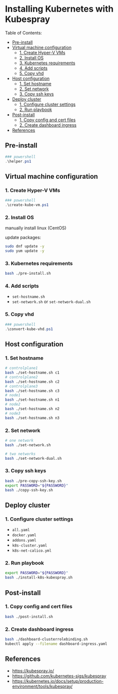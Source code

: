 # Installing Kubernetes with Kubespray

Table of Contents:

- [Pre-install](#pre-install)
- [Virtual machine configuration](#virtual-machine-configuration)
  - [1. Create Hyper-V VMs](#1-create-hyper-v-vms)
  - [2. Install OS](#2-install-os)
  - [3. Kubernetes requirements](#3-kubernetes-requirements)
  - [4. Add scripts](#4-add-scripts)
  - [5. Copy vhd](#5-copy-vhd)
- [Host configuration](#host-configuration)
  - [1. Set hostname](#1-set-hostname)
  - [2. Set network](#2-set-network)
  - [3. Copy ssh keys](#3-copy-ssh-keys)
- [Deploy cluster](#deploy-cluster)
  - [1. Configure cluster settings](#1-configure-cluster-settings)
  - [2. Run playbook](#2-run-playbook)
- [Post-install](#post-install)
  - [1. Copy config and cert files](#1-copy-config-and-cert-files)
  - [2. Create dashboard ingress](#2-create-dashboard-ingress)
- [References](#references)

## Pre-install

```powershell
### powershell
.\helper.ps1
```

## Virtual machine configuration

### 1. Create Hyper-V VMs

```powershell
### powershell
.\create-kube-vm.ps1
```

### 2. Install OS

manually install linux (CentOS)

update packages:

```bash
sudo dnf update -y
sudo yum update -y
```

### 3. Kubernetes requirements

```bash
bash ./pre-install.sh
```

### 4. Add scripts

- `set-hostname.sh`
- `set-network.sh` or `set-network-dual.sh`

### 5. Copy vhd

```powershell
### powershell
.\convert-kube-vhd.ps1
```

## Host configuration

### 1. Set hostname

```bash
# controlplane1
bash ./set-hostname.sh c1
# controlplane2
bash ./set-hostname.sh c2
# controlplane3
bash ./set-hostname.sh c3
# node1
bash ./set-hostname.sh n1
# node2
bash ./set-hostname.sh n2
# node3
bash ./set-hostname.sh n3
```

### 2. Set network

```bash
# one network
bash ./set-network.sh

# two networks
bash ./set-network-dual.sh
```

### 3. Copy ssh keys

```bash
bash ./pre-copy-ssh-key.sh
export PASSWORD="${PASSWORD}"
bash ./copy-ssh-key.sh
```

## Deploy cluster

### 1. Configure cluster settings

- `all.yaml`
- `docker.yaml`
- `addons.yaml`
- `k8s-cluster.yaml`
- `k8s-net-calico.yml`

### 2. Run playbook

```bash
export PASSWORD="${PASSWORD}"
bash ./install-k8s-kubespray.sh
```

## Post-install

### 1. Copy config and cert files

```bash
bash ./post-install.sh
```

### 2. Create dashboard ingress

```bash
bash ./dashboard-clusterrolebinding.sh
kubectl apply --filename dashboard-ingress.yaml
```

## References

- <https://kubespray.io/>
- <https://github.com/kubernetes-sigs/kubespray>
- <https://kubernetes.io/docs/setup/production-environment/tools/kubespray/>
